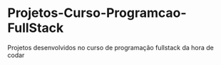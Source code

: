 # Projetos-Curso-Programcao-FullStack
Projetos desenvolvidos no curso de programação fullstack da hora de codar
